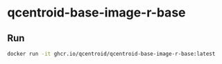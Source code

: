 # qcentroid-base-image-r-base

## Run

```bash
docker run -it ghcr.io/qcentroid/qcentroid-base-image-r-base:latest
```
